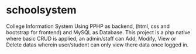 # schoolsystem
College Information System Using PPHP as backend, (html, css and bootstrap  for frontend) and MySQL as Database. This project is a php native where basic CRUD is applied, an admin/staff can Add, Modify, View or Delete datas wherein user/student can only view there data once logged in.
